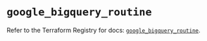# `google_bigquery_routine`

Refer to the Terraform Registry for docs: [`google_bigquery_routine`](https://registry.terraform.io/providers/hashicorp/google/6.43.0/docs/resources/bigquery_routine).
